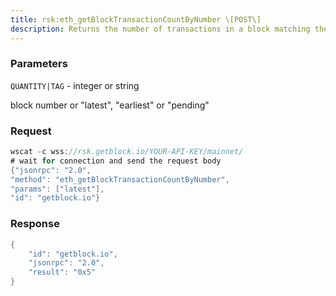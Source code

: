 ```yaml
---
title: rsk:eth_getBlockTransactionCountByNumber \[POST\]
description: Returns the number of transactions in a block matching the given blocknumber.
---
```


### Parameters


`QUANTITY|TAG` - integer or string

block number or "latest", "earliest" or "pending"

### Request

``` java
wscat -c wss://rsk.getblock.io/YOUR-API-KEY/mainnet/ 
# wait for connection and send the request body 
{"jsonrpc": "2.0",
"method": "eth_getBlockTransactionCountByNumber",
"params": ["latest"],
"id": "getblock.io"}
```

###  Response

``` java
{
    "id": "getblock.io",
    "jsonrpc": "2.0",
    "result": "0x5"
}
```

